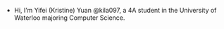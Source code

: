 - Hi, I’m Yifei (Kristine) Yuan @kila097, a 4A student in the University of Waterloo majoring Computer Science.


<!---
kila097/kila097 is a ✨ special ✨ repository because its `README.md` (this file) appears on your GitHub profile.
You can click the Preview link to take a look at your changes.
--->
